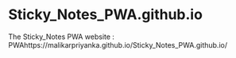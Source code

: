 # Sticky_Notes_PWA.github.io

The Sticky_Notes PWA website :
PWAhttps://malikarpriyanka.github.io/Sticky_Notes_PWA.github.io/
